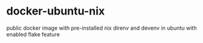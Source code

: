 # docker-ubuntu-nix
public docker image with pre-installed nix direnv and devenv in ubuntu with enabled flake feature
